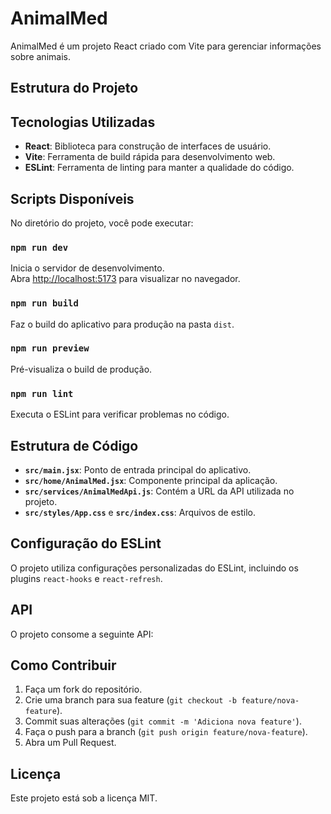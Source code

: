 # AnimalMed

AnimalMed é um projeto React criado com Vite para gerenciar informações sobre animais.

## Estrutura do Projeto

## Tecnologias Utilizadas

- **React**: Biblioteca para construção de interfaces de usuário.
- **Vite**: Ferramenta de build rápida para desenvolvimento web.
- **ESLint**: Ferramenta de linting para manter a qualidade do código.

## Scripts Disponíveis

No diretório do projeto, você pode executar:

### `npm run dev`

Inicia o servidor de desenvolvimento.  
Abra [http://localhost:5173](http://localhost:5173) para visualizar no navegador.

### `npm run build`

Faz o build do aplicativo para produção na pasta `dist`.

### `npm run preview`

Pré-visualiza o build de produção.

### `npm run lint`

Executa o ESLint para verificar problemas no código.

## Estrutura de Código

- **`src/main.jsx`**: Ponto de entrada principal do aplicativo.
- **`src/home/AnimalMed.jsx`**: Componente principal da aplicação.
- **`src/services/AnimalMedApi.js`**: Contém a URL da API utilizada no projeto.
- **`src/styles/App.css`** e **`src/index.css`**: Arquivos de estilo.

## Configuração do ESLint

O projeto utiliza configurações personalizadas do ESLint, incluindo os plugins `react-hooks` e `react-refresh`.

## API

O projeto consome a seguinte API:

## Como Contribuir

1. Faça um fork do repositório.
2. Crie uma branch para sua feature (`git checkout -b feature/nova-feature`).
3. Commit suas alterações (`git commit -m 'Adiciona nova feature'`).
4. Faça o push para a branch (`git push origin feature/nova-feature`).
5. Abra um Pull Request.

## Licença

Este projeto está sob a licença MIT.